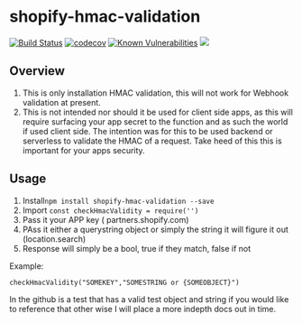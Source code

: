 # shopify-hmac-validation
[![Build Status](https://travis-ci.com/leighs-hammer/shopify-hmac-validation.svg?branch=master)](https://travis-ci.com/leighs-hammer/shopify-hmac-validation)
[![codecov](https://codecov.io/gh/leighs-hammer/shopify-hmac-validation/branch/master/graph/badge.svg)](https://codecov.io/gh/leighs-hammer/shopify-hmac-validation)
[![Known Vulnerabilities](https://snyk.io/test/github/leighs-hammer/shopify-hmac-validation/badge.svg?targetFile=package.json)](https://snyk.io/test/github/leighs-hammer/shopify-hmac-validation?targetFile=package.json)
![](https://img.shields.io/twitter/follow/@leighb4rnes.svg?label=follow&style=social)


## Overview 

1. This is only installation HMAC validation, this will not work for Webhook validation at present.
2. This is not intended nor should it be used for client side apps, as this will require surfacing your app secret to the function and as such the world if used client side. The intention was for this to be used backend or serverless to validate the HMAC of a request. Take heed of this this is important for your apps security. 

## Usage

1. Install`npm install shopify-hmac-validation --save`
2. Import `const checkHmacValidity = require('')`
3. Pass it your APP key ( partners.shopify.com)
4. PAss it either a querystring object or simply the string it will figure it out (location.search)
5. Response will simply be a bool, true if they match, false if not

Example: 

`checkHmacValidity("SOMEKEY","SOMESTRING or {SOMEOBJECT}")`

In the github is a test that has a valid test object and string if you would like to reference that other wise I will place a more indepth docs out in time.

